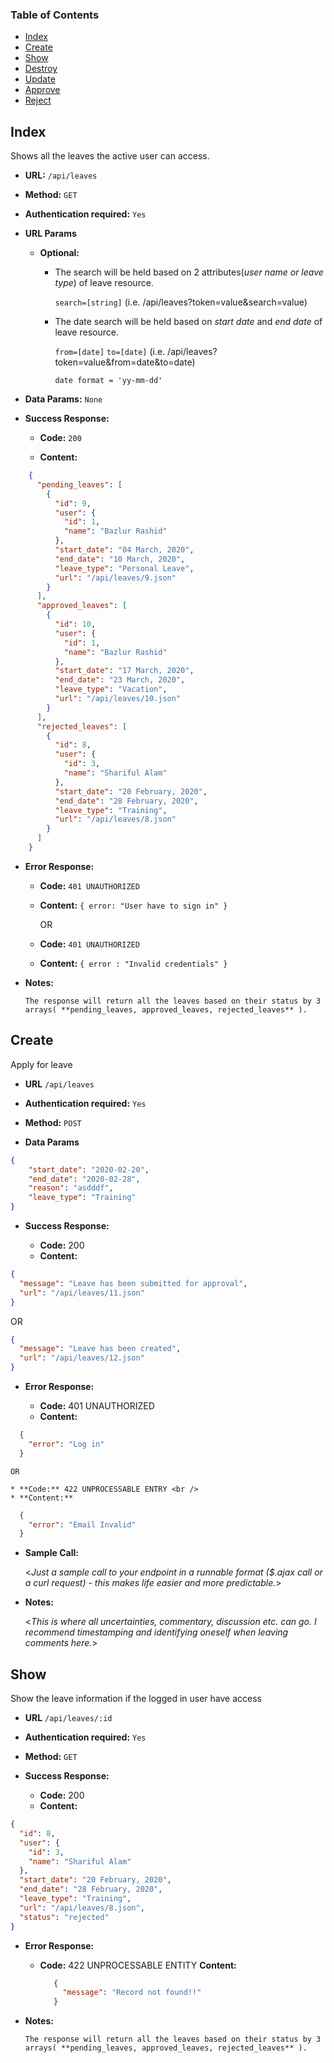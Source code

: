 ### Table of Contents
* [Index](#markdown-header-index)
* [Create](#markdown-header-create)
* [Show](#markdown-header-show)
* [Destroy](#markdown-header-destroy)
* [Update](#markdown-header-update)
* [Approve](#markdown-header-undo)
* [Reject](#markdown-header-reject)


## Index

Shows all the leaves the active user can access.

* **URL:** `/api/leaves`

* **Method:**  `GET` 
  
* **Authentication required:**  `Yes`
  
*  **URL Params**
  
   * **Optional:**
 
      * The search will be held based on 2 attributes(*user name or leave type*) of leave resource.
 
         `search=[string]` (i.e. /api/leaves?token=value&search=value)
    
      * The date search will be held based on *start date* and *end date* of leave resource.
    
         `from=[date]`  `to=[date]` (i.e. /api/leaves?token=value&from=date&to=date)
        
         `date format = 'yy-mm-dd'`
   
   

* **Data Params:** `None`


* **Success Response:**
  
    * **Code:** `200`
  
    * **Content:** 
  
```json
    {
      "pending_leaves": [
        {
          "id": 9,
          "user": {
            "id": 1,
            "name": "Bazlur Rashid"
          },
          "start_date": "04 March, 2020",
          "end_date": "10 March, 2020",
          "leave_type": "Personal Leave",
          "url": "/api/leaves/9.json"
        }
      ],
      "approved_leaves": [
        {
          "id": 10,
          "user": {
            "id": 1,
            "name": "Bazlur Rashid"
          },
          "start_date": "17 March, 2020",
          "end_date": "23 March, 2020",
          "leave_type": "Vacation",
          "url": "/api/leaves/10.json"
        }
      ],
      "rejected_leaves": [
        {
          "id": 8,
          "user": {
            "id": 3,
            "name": "Shariful Alam"
          },
          "start_date": "20 February, 2020",
          "end_date": "28 February, 2020",
          "leave_type": "Training",
          "url": "/api/leaves/8.json"
        }
      ]
    }
```
   
 
* **Error Response:**

    * **Code:** `401 UNAUTHORIZED` 
    
    * **Content:** `{ error: "User have to sign in" }`
    
      OR
    
    * **Code:** `401 UNAUTHORIZED`
    
    * **Content:** `{ error : "Invalid credentials" }`

* **Notes:**

      The response will return all the leaves based on their status by 3 arrays( **pending_leaves, approved_leaves, rejected_leaves** ).
  
  
## Create
Apply for leave
* **URL** `/api/leaves`

* **Authentication required:**  `Yes`

* **Method:** `POST`
  
* **Data Params**

```json
{
	"start_date": "2020-02-20",
	"end_date": "2020-02-28",
	"reason": "asdddf",
	"leave_type": "Training"
}
```


* **Success Response:**

    * **Code:** 200
    * **Content:** 
```json
{
  "message": "Leave has been submitted for approval",
  "url": "/api/leaves/11.json"
}
```
   OR
```json
{
  "message": "Leave has been created",
  "url": "/api/leaves/12.json"
}
```
 
* **Error Response:**

    * **Code:** 401 UNAUTHORIZED <br />
    * **Content:** 
    
```json
  {
    "error": "Log in"
  }
```

    OR

    * **Code:** 422 UNPROCESSABLE ENTRY <br />
    * **Content:**
    
```json
  {
    "error": "Email Invalid"
  }
```

* **Sample Call:**

  <_Just a sample call to your endpoint in a runnable format ($.ajax call or a curl request) - this makes life easier and more predictable._> 

* **Notes:**

  <_This is where all uncertainties, commentary, discussion etc. can go. I recommend timestamping and identifying oneself when leaving comments here._> 
  
  
## Show
Show the leave information if the logged in user have access

* **URL** `/api/leaves/:id`

* **Authentication required:**  `Yes`

* **Method:** `GET`

* **Success Response:**

  * **Code:** 200
  * **Content:** 
```json
{
  "id": 8,
  "user": {
    "id": 3,
    "name": "Shariful Alam"
  },
  "start_date": "20 February, 2020",
  "end_date": "28 February, 2020",
  "leave_type": "Training",
  "url": "/api/leaves/8.json",
  "status": "rejected"
}
```
 
* **Error Response:**

  * **Code:** 422 UNPROCESSABLE ENTITY
    **Content:**
    ```json
       {
         "message": "Record not found!!"
       }
    ```

* **Notes:**

      The response will return all the leaves based on their status by 3 arrays( **pending_leaves, approved_leaves, rejected_leaves** ).
